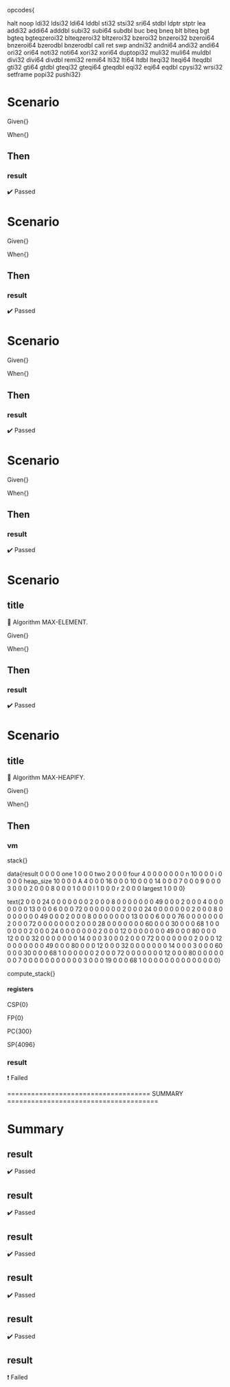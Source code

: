 









opcodes{

halt noop ldi32 ldsi32 ldi64 lddbl sti32 stsi32 sri64 stdbl ldptr stptr lea addi32 addi64 adddbl subi32 subi64 subdbl buc beq bneq blt blteq bgt bgteq bgteqzeroi32 blteqzeroi32 bltzeroi32 bzeroi32 bnzeroi32 bzeroi64 bnzeroi64 bzerodbl bnzerodbl call ret swp andni32 andni64 andi32 andi64 ori32 ori64 noti32 noti64 xori32 xori64 duptopi32 muli32 muli64 muldbl divi32 divi64 divdbl remi32 remi64 lti32 lti64 ltdbl lteqi32 lteqi64 lteqdbl gti32 gti64 gtdbl gteqi32 gteqi64 gteqdbl eqi32 eqi64 eqdbl cpysi32 wrsi32 setframe popi32 pushi32}

# Scenario


Given{}

When{}

## Then
### result
:heavy_check_mark: Passed







# Scenario


Given{}

When{}

## Then
### result
:heavy_check_mark: Passed







# Scenario


Given{}

When{}

## Then
### result
:heavy_check_mark: Passed







# Scenario


Given{}

When{}

## Then
### result
:heavy_check_mark: Passed







# Scenario


## title
📎 Algorithm MAX-ELEMENT.



Given{}

When{}

## Then
### result
:heavy_check_mark: Passed







# Scenario


## title
📎 Algorithm MAX-HEAPIFY.



Given{}

When{}

## Then
### vm
stack{}

data{result 0 0 0 0 one 1 0 0 0 two 2 0 0 0 four 4 0 0 0 0 0 0 0 n 10 0 0 0 i 0 0 0 0 heap_size 10 0 0 0 A 4 0 0 0 16 0 0 0 10 0 0 0 14 0 0 0 7 0 0 0 9 0 0 0 3 0 0 0 2 0 0 0 8 0 0 0 1 0 0 0 l 1 0 0 0 r 2 0 0 0 largest 1 0 0 0}

text{2 0 0 0 24 0 0 0 0 0 0 0 2 0 0 0 8 0 0 0 0 0 0 0 49 0 0 0 2 0 0 0 4 0 0 0 0 0 0 0 13 0 0 0 6 0 0 0 72 0 0 0 0 0 0 0 2 0 0 0 24 0 0 0 0 0 0 0 2 0 0 0 8 0 0 0 0 0 0 0 49 0 0 0 2 0 0 0 8 0 0 0 0 0 0 0 13 0 0 0 6 0 0 0 76 0 0 0 0 0 0 0 2 0 0 0 72 0 0 0 0 0 0 0 2 0 0 0 28 0 0 0 0 0 0 0 60 0 0 0 30 0 0 0 68 1 0 0 0 0 0 0 2 0 0 0 24 0 0 0 0 0 0 0 2 0 0 0 12 0 0 0 0 0 0 0 49 0 0 0 80 0 0 0 12 0 0 0 32 0 0 0 0 0 0 0 14 0 0 0 3 0 0 0 2 0 0 0 72 0 0 0 0 0 0 0 2 0 0 0 12 0 0 0 0 0 0 0 49 0 0 0 80 0 0 0 12 0 0 0 32 0 0 0 0 0 0 0 14 0 0 0 3 0 0 0 60 0 0 0 30 0 0 0 68 1 0 0 0 0 0 0 2 0 0 0 72 0 0 0 0 0 0 0 12 0 0 0 80 0 0 0 0 0 0 0 7 0 0 0 0 0 0 0 0 0 0 0 3 0 0 0 19 0 0 0 68 1 0 0 0 0 0 0 0 0 0 0 0 0 0 0}

compute_stack{}

#### registers
CSP{0}

FP{0}

PC{300}

SP{4096}





### result
:heavy_exclamation_mark: Failed







==================================== SUMMARY ======================================


# Summary


## result
:heavy_check_mark: Passed



## result
:heavy_check_mark: Passed



## result
:heavy_check_mark: Passed



## result
:heavy_check_mark: Passed



## result
:heavy_check_mark: Passed



## result
:heavy_exclamation_mark: Failed







